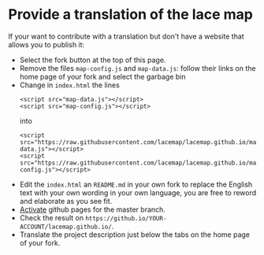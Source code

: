 Provide a translation of the lace map
=====================================

If your want to contribute with a translation but don't have a website that allows you to publish it:

* Select the fork button at the top of this page.
* Remove the files `map-config.js` and `map-data.js`: follow their links on the home page of your fork and select the garbage bin
* Change in `index.html` the lines
  ```
  <script src="map-data.js"></script>
  <script src="map-config.js"></script>
  ```
  into
  ```
  <script src="https://raw.githubusercontent.com/lacemap/lacemap.github.io/master/map-data.js"></script>
  <script src="https://raw.githubusercontent.com/lacemap/lacemap.github.io/master/map-config.js"></script>
  ```
* Edit the `index.html` an `README.md` in your own fork to replace the English text with your own wording in your own language, you are free to reword and elaborate as you see fit.
* [Activate](https://help.github.com/articles/configuring-a-publishing-source-for-github-pages/#enabling-github-pages-to-publish-your-site-from-master-or-gh-pages) github pages for the master branch.
* Check the result on `https://github.io/YOUR-ACCOUNT/lacemap.github.io/`.
* Translate the project description just below the tabs on the home page of your fork.

[fork]: https://github.com/lacemap/lacemap.github.io/#fork-destination-box
[map]: http://lacemap.github.io/
[demo]: http://lacemap.github.io/
[readme]: https://github.com/lacemap/lacemap.github.io
[moderators]: https://github.com/orgs/lacemap/teams/moderators